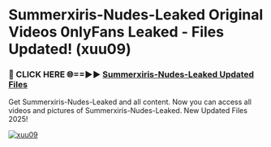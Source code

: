 # Summerxiris-Nudes-Leaked Original Videos 0nlyFans Leaked - Files Updated! (xuu09)

<h3>🔴 CLICK HERE 🌐==►► <a href="https://tinyurl.com/5h6xmrr3" rel="nofollow">Summerxiris-Nudes-Leaked Updated Files</a></h3>

Get Summerxiris-Nudes-Leaked and all content. Now you can access all videos and pictures of Summerxiris-Nudes-Leaked. New Updated Files 2025!

[![xuu09](https://i.imgur.com/KVD873Z.gif)](https://tinyurl.com/5h6xmrr3)
